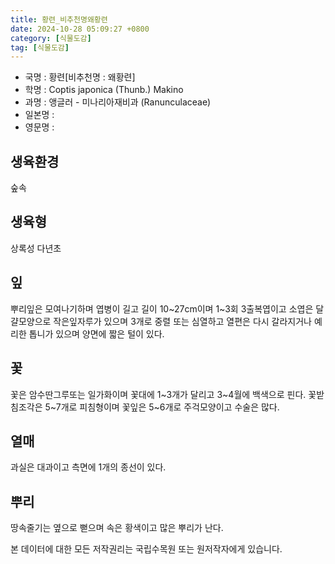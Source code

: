```yaml
---
title: 황련_비추천명왜황련
date: 2024-10-28 05:09:27 +0800
category: [식물도감]
tag: [식물도감]
---
```




- 국명 : 황련[비추천명 : 왜황련]
- 학명 : Coptis japonica (Thunb.) Makino
- 과명 : 앵글러 - 미나리아재비과 (Ranunculaceae)
- 일본명 : 
- 영문명 : 


## 생육환경
숲속
## 생육형
상록성 다년초
## 잎
뿌리잎은 모여나기하며 엽병이 길고 길이 10~27cm이며 1~3회 3출복엽이고 소엽은 달걀모양으로 작은잎자루가 있으며 3개로 중렬 또는 심열하고 열편은 다시 갈라지거나 예리한 톱니가 있으며 양면에 짧은 털이 있다.
## 꽃
꽃은 암수딴그루또는 일가화이며 꽃대에 1~3개가 달리고 3~4월에 백색으로 핀다. 꽃받침조각은 5~7개로 피침형이며 꽃잎은 5~6개로 주걱모양이고 수술은 많다.
## 열매
과실은 대과이고 측면에 1개의 종선이 있다.
## 뿌리
땅속줄기는 옆으로 뻗으며 속은 황색이고 많은 뿌리가 난다.






본 데이터에 대한 모든 저작권리는 국립수목원 또는 원저작자에게 있습니다.
